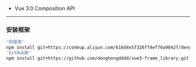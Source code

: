 
* Vue 3.0 Composition API

---

### 安装框架
```bash
'阿里库'
npm install git+https://codeup.aliyun.com/616d4e5f326ff4ef76a9842f/denghongdddd/vue3-frame_library.git --save
'GitHub库'
npm install git+https://github.com/denghongdddd/vue3-frame_library.git --save
```
